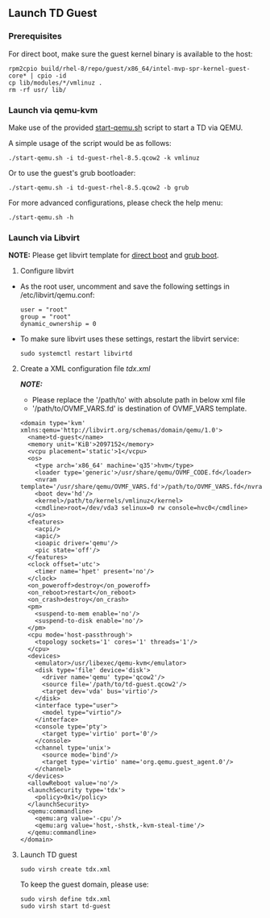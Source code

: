 ## Launch TD Guest

### Prerequisites

For direct boot, make sure the guest kernel binary is available to the host:

```
rpm2cpio build/rhel-8/repo/guest/x86_64/intel-mvp-spr-kernel-guest-core* | cpio -id
cp lib/modules/*/vmlinuz .
rm -rf usr/ lib/
```

### Launch via qemu-kvm

Make use of the provided [start-qemu.sh](https://github.com/intel/tdx-tools/blob/main/start-qemu.sh) script to start a TD
via QEMU.

A simple usage of the script would be as follows:

```
./start-qemu.sh -i td-guest-rhel-8.5.qcow2 -k vmlinuz
```

Or to use the guest's grub bootloader:

```
./start-qemu.sh -i td-guest-rhel-8.5.qcow2 -b grub
```

For more advanced configurations, please check the help menu:

```
./start-qemu.sh -h
```

### Launch via Libvirt

**NOTE:** Please get libvirt template for [direct boot](https://github.com/intel/tdx-tools/blob/main/doc/tdx_libvirt_direct.xml.template)
and [grub boot](https://github.com/intel/tdx-tools/blob/main/doc/tdx_libvirt_grub.xml.template).

1. Configure libvirt

- As the root user, uncomment and save the following settings in /etc/libvirt/qemu.conf:

    ```
    user = "root"
    group = "root"
    dynamic_ownership = 0
    ```

- To make sure libvirt uses these settings, restart the libvirt service:

    ```
    sudo systemctl restart libvirtd
    ```

2. Create a XML configuration file *tdx.xml*

    _**NOTE:**_
    - Please replace the '/path/to' with absolute path in below xml file
    - '/path/to/OVMF_VARS.fd' is destination of OVMF_VARS template.

    ```
    <domain type='kvm' xmlns:qemu='http://libvirt.org/schemas/domain/qemu/1.0'>
      <name>td-guest</name>
      <memory unit='KiB'>2097152</memory>
      <vcpu placement='static'>1</vcpu>
      <os>
        <type arch='x86_64' machine='q35'>hvm</type>
        <loader type='generic'>/usr/share/qemu/OVMF_CODE.fd</loader>
        <nvram template='/usr/share/qemu/OVMF_VARS.fd'>/path/to/OVMF_VARS.fd</nvram>
        <boot dev='hd'/>
        <kernel>/path/to/kernels/vmlinuz</kernel>
        <cmdline>root=/dev/vda3 selinux=0 rw console=hvc0</cmdline>
      </os>
      <features>
        <acpi/>
        <apic/>
        <ioapic driver='qemu'/>
        <pic state='off'/>
      </features>
      <clock offset='utc'>
        <timer name='hpet' present='no'/>
      </clock>
      <on_poweroff>destroy</on_poweroff>
      <on_reboot>restart</on_reboot>
      <on_crash>destroy</on_crash>
      <pm>
        <suspend-to-mem enable='no'/>
        <suspend-to-disk enable='no'/>
      </pm>
      <cpu mode='host-passthrough'>
        <topology sockets='1' cores='1' threads='1'/>
      </cpu>
      <devices>
        <emulator>/usr/libexec/qemu-kvm</emulator>
        <disk type='file' device='disk'>
          <driver name='qemu' type='qcow2'/>
          <source file='/path/to/td-guest.qcow2'/>
          <target dev='vda' bus='virtio'/>
        </disk>
        <interface type="user">
          <model type="virtio"/>
        </interface>
        <console type='pty'>
          <target type='virtio' port='0'/>
        </console>
        <channel type='unix'>
          <source mode='bind'/>
          <target type='virtio' name='org.qemu.guest_agent.0'/>
        </channel>
      </devices>
      <allowReboot value='no'/>
      <launchSecurity type='tdx'>
        <policy>0x1</policy>
      </launchSecurity>
      <qemu:commandline>
        <qemu:arg value='-cpu'/>
        <qemu:arg value='host,-shstk,-kvm-steal-time'/>
      </qemu:commandline>
    </domain>
    ```

3. Launch TD guest

    ```
    sudo virsh create tdx.xml
    ```

    To keep the guest domain, please use:

    ```
    sudo virsh define tdx.xml
    sudo virsh start td-guest
    ```
